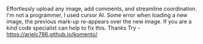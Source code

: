 Effortlessly upload any image, add comments, and streamline coordination. I'm not a programmer, I used cursor AI. Some error when loading a new image, the previous mark-up re-appears over the new image. If you are a kind code specialist can help to fix this. Thanks  Try  - https://arielc786.github.io/komento/
